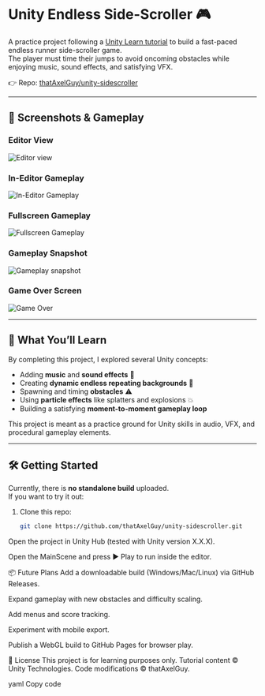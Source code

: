 # Unity Endless Side-Scroller 🎮

A practice project following a [Unity Learn tutorial](https://learn.unity.com/) to build a fast-paced endless runner side-scroller game.  
The player must time their jumps to avoid oncoming obstacles while enjoying music, sound effects, and satisfying VFX.

👉 Repo: [thatAxelGuy/unity-sidescroller](https://github.com/thatAxelGuy/unity-sidescroller)

---

## 📸 Screenshots & Gameplay

### Editor View
![Editor view](docs/Editor.png)

### In-Editor Gameplay
![In-Editor Gameplay](docs/InEditorGameplay.gif)

### Fullscreen Gameplay
![Fullscreen Gameplay](docs/FullScreenGameplay.gif)

### Gameplay Snapshot
![Gameplay snapshot](docs/Gameplay.png)

### Game Over Screen
![Game Over](docs/GameOver.png)

---

## 🚀 What You’ll Learn

By completing this project, I explored several Unity concepts:

- Adding **music** and **sound effects** 🎵  
- Creating **dynamic endless repeating backgrounds** 🌄  
- Spawning and timing **obstacles** ⚠️  
- Using **particle effects** like splatters and explosions 💥  
- Building a satisfying **moment-to-moment gameplay loop**

This project is meant as a practice ground for Unity skills in audio, VFX, and procedural gameplay elements.

---

## 🛠️ Getting Started

Currently, there is **no standalone build** uploaded.  
If you want to try it out:

1. Clone this repo:
   ```bash
   git clone https://github.com/thatAxelGuy/unity-sidescroller.git
Open the project in Unity Hub (tested with Unity version X.X.X).

Open the MainScene and press ▶️ Play to run inside the editor.

📦 Future Plans
 Add a downloadable build (Windows/Mac/Linux) via GitHub Releases.

 Expand gameplay with new obstacles and difficulty scaling.

 Add menus and score tracking.

 Experiment with mobile export.

 Publish a WebGL build to GitHub Pages for browser play.

📝 License
This project is for learning purposes only.
Tutorial content © Unity Technologies.
Code modifications © thatAxelGuy.

yaml
Copy code
